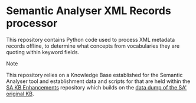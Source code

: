 # Semantic Analyser XML Records processor

This repository contains Python code used to process XML metadata records offline, to determine what concepts from vocabularies they are quoting within keyword fields.

> [!NOTE]  
> This repository relies on a Knowledge Base established for the Semantic Analyser tool and establishment data and scripts for that are held within the [SA KB Enhancements](https://github.com/Kurrawong/sa-kb-enhancements) repository which builds on the [data dump of the SA' original KB](https://github.com/Kurrawong/fair-ease-matcher/tree/bodc/triple_store_dump_2024_07_22/data/fuseki_triple_store_dump_2024_07_22).
